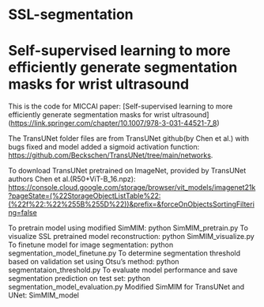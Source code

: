 # SSL-segmentation
# Self-supervised learning to more efficiently generate segmentation masks for wrist ultrasound
This is the code for MICCAI paper: [Self-supervised learning to more efficiently generate segmentation masks for wrist ultrasound] (https://link.springer.com/chapter/10.1007/978-3-031-44521-7_8)

The TransUNet folder files are from TransUNet github(by Chen et al.) with bugs fixed and model added a sigmoid activation function: https://github.com/Beckschen/TransUNet/tree/main/networks. 

To download TransUNet pretrained on ImageNet, provided by TransUNet authors Chen et al.(R50+ViT-B_16.npz): https://console.cloud.google.com/storage/browser/vit_models/imagenet21k?pageState=(%22StorageObjectListTable%22:(%22f%22:%22%255B%255D%22))&prefix=&forceOnObjectsSortingFiltering=false

To pretrain model using modified SimMIM: python SimMIM_pretrain.py
To visualize SSL pretrained model reconstruction: python SimMIM_visualize.py
To finetune model for image segmentation: python segmentation_model_finetune.py
To determine segmentation threshold based on validation set using Otsu’s method: python segmentataion_threshold.py
To evaluate model performance and save segmentation prediction on test set: python segmentation_model_evaluation.py
Modified SimMIM for TransUNet and UNet: SimMIM_model


